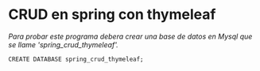 # CRUD en spring con thymeleaf

*Para probar este programa debera crear una base de datos en Mysql que se llame 'spring_crud_thymeleaf'.*

```
CREATE DATABASE spring_crud_thymeleaf;
```
